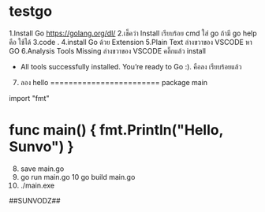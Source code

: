 # testgo
 
1.Install Go https://golang.org/dl/
2.เช็คว่า Install เรียบร้อย cmd ใส่ go ถ้ามี go help คือ ใช้ได้
3.code .
4.install Go ด้วย Extension
5.Plain Text ล่างขวาของ VSCODE หา GO 
6.Analysis Tools Missing ล่างขวาของ VSCODE คลิ๊กแล้ว install 
  - All tools successfully installed. You’re ready to Go :). 
คือลง เรียบร้อยแล้ว

7. ลอง hello 
========================
package main

import "fmt"

func main() {
  fmt.Println("Hello, Sunvo")
}
=========================

8. save main.go
9. go run main.go
10 go build main.go
11. ./main.exe


##SUNVODZ##
